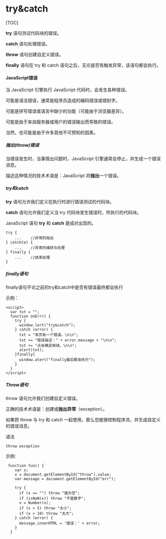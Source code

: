 # try&catch

[TOC]

**try** 语句测试代码块的错误。

**catch** 语句处理错误。

**throw** 语句创建自定义错误。

**finally** 语句在 try 和 catch 语句之后，无论是否有触发异常，该语句都会执行。

#### JavaScript错误

当 JavaScript 引擎执行 JavaScript 代码时，会发生各种错误。

可能是语法错误，通常是程序员造成的编码错误或错别字。

可能是拼写错误或语言中缺少的功能（可能由于浏览器差异）。

可能是由于来自服务器或用户的错误输出而导致的错误。

当然，也可能是由于许多其他不可预知的因素。

##### 抛出(throw)错误

当错误发生时，当事情出问题时，JavaScript 引擎通常会停止，并生成一个错误消息。

描述这种情况的技术术语是：JavaScript 将**抛出**一个错误。

##### try和catch

**try** 语句允许我们定义在执行时进行错误测试的代码块。

**catch** 语句允许我们定义当 try 代码块发生错误时，所执行的代码块。

JavaScript 语句 **try** 和 **catch** 是成对出现的。

```
try {
    ...    //异常的抛出
} catch(e) {
    ...    //异常的捕获与处理
} finally {
    ...    //结束处理
}
```

##### finally语句

finally语句不论之前的try和catch中是否有错误最终都会执行

示例：

```
<script>
  var txt = "";
  function onErr() {
    try {
      window.lert("try&catch");
    } catch (error) {
      txt = "本页有一个错误。\n\n";
      txt += "错误描述：" + error.message + "\n\n";
      txt += "点击确定继续。\n\n";
      alert(txt);
    }finally{
      window.alert("finally最后都会执行");
    }
  }
</script>
```

##### Throw语句

throw 语句允许我们创建自定义错误。

正确的技术术语是：创建或**抛出异常**（exception）。

如果把 throw 与 try 和 catch 一起使用，那么您能够控制程序流，并生成自定义的错误消息。

语法

```
throw exception
```

示例:

```
 function fun() {
    var x;
    x = document.getElementById("throw").value;
    var message = document.getElementById("err");

    try {
      if (x == "") throw "值为空";
      if (isNaN(x)) throw "不是数字";
      x = Number(x);
      if (x < 5) throw "太小";
      if (x > 10) throw "太大";
    } catch (error) {
      message.innerHTML = '错误：' + error;
    }
  }
```

